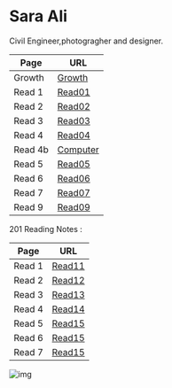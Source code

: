 # Sara Ali

Civil Engineer,photogragher and designer.


|Page| URL|
|---| ---|
|Growth| [Growth](Growth.md)|
|Read 1| [Read01](Read01.md)|
|Read 2| [Read02](Read02.md)|
|Read 3| [Read03](Read03.md)|
|Read 4| [Read04](Read04.md)|
|Read 4b| [Computer](Computer.md)|
|Read 5| [Read05](Read05.md)|
|Read 6| [Read06](Read06.md)|
|Read 7| [Read07](Read07.md)|
|Read 9| [Read09](Read09.md)|

201 Reading Notes :

|Page| URL|
|---| ---|
|Read 1| [Read11](Read11.md)|
|Read 2| [Read12](Read12.md)|
|Read 3| [Read13](Read13.md)|
|Read 4| [Read14](Read14.md)|
|Read 5| [Read15](Read15.md)|
|Read 6| [Read15](Read16.md)|
|Read 7| [Read15](Read17.md)|





![img](https://i.pinimg.com/564x/d4/fa/6f/d4fa6f725f3896e91fac949c660eba65.jpg)

